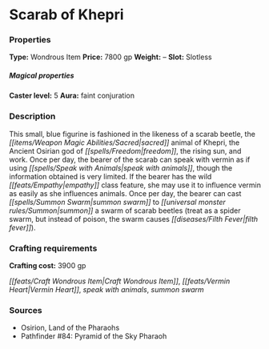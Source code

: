 ﻿---
Title: "Scarab of Khepri"
Type: "Wondrous Item"
Price: "7800 gp"
Weight: "–"
Slot: "Slotless"
Caster level: "5"
Aura: "faint conjuration"
Description: |
  "This small, blue figurine is fashioned in the likeness of a scarab beetle, the sacred animal of Khepri, the Ancient Osirian god of freedom, the rising sun, and work. Once per day, the bearer of the scarab can speak with vermin as if using _speak with animals_, though the information obtained is very limited. If the bearer has the wild empathy class feature, she may use it to influence vermin as easily as she influences animals. Once per day, the bearer can cast _summon swarm_ to summon a swarm of scarab beetles (treat as a spider swarm, but instead of poison, the swarm causes filth fever)."
Crafting cost: "3900 gp"
Sources: "['Osirion, Land of the Pharaohs', 'Pathfinder #84: Pyramid of the Sky Pharaoh']"
---

# Scarab of Khepri

### Properties

**Type:** Wondrous Item **Price:** 7800 gp **Weight:** – **Slot:** Slotless

##### Magical properties

**Caster level:** 5 **Aura:** faint conjuration

### Description

This small, blue figurine is fashioned in the likeness of a scarab beetle, the _[[items/Weapon Magic Abilities/Sacred|sacred]]_ animal of Khepri, the Ancient Osirian god of _[[spells/Freedom|freedom]]_, the rising sun, and work. Once per day, the bearer of the scarab can speak with vermin as if using _[[spells/Speak with Animals|speak with animals]]_, though the information obtained is very limited. If the bearer has the wild _[[feats/Empathy|empathy]]_ class feature, she may use it to influence vermin as easily as she influences animals. Once per day, the bearer can cast _[[spells/Summon Swarm|summon swarm]]_ to _[[universal monster rules/Summon|summon]]_ a swarm of scarab beetles (treat as a spider swarm, but instead of poison, the swarm causes _[[diseases/Filth Fever|filth fever]]_).

### Crafting requirements

**Crafting cost:** 3900 gp

_[[feats/Craft Wondrous Item|Craft Wondrous Item]]_, _[[feats/Vermin Heart|Vermin Heart]]_, _speak with animals_, _summon swarm_

### Sources

* Osirion, Land of the Pharaohs
* Pathfinder #84: Pyramid of the Sky Pharaoh
